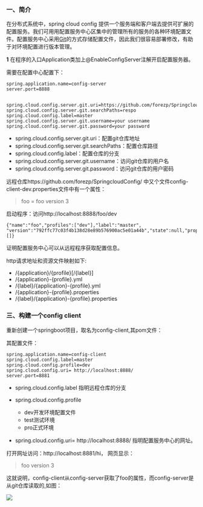 ### 一、简介

在分布式系统中，spring cloud config 提供一个服务端和客户端去提供可扩展的配置服务。我们可用用配置服务中心区集中的管理所有的服务的各种环境配置文件。配置服务中心采用[Git](http://lib.csdn.net/base/git "Git知识库")的方式存储配置文件，因此我们很容易部署修改，有助于对环境配置进行版本管理。

**1** 在程序的入口Application类加上@EnableConfigServer注解开启配置服务器。


需要在配置中心配置下：

```hljs avrasm has-numbering
spring.application.name=config-server
server.port=8888


spring.cloud.config.server.git.uri=https://github.com/forezp/SpringcloudConfig/
spring.cloud.config.server.git.searchPaths=respo
spring.cloud.config.label=master
spring.cloud.config.server.git.username=your username
spring.cloud.config.server.git.password=your password
```
* spring.cloud.config.server.git.uri：配置git仓库地址
* spring.cloud.config.server.git.searchPaths：配置仓库路径
* spring.cloud.config.label：配置仓库的分支
* spring.cloud.config.server.git.username：访问git仓库的用户名
* spring.cloud.config.server.git.password：访问git仓库的用户密码

远程仓库https://github.com/forezp/SpringcloudConfig/ 中又个文件config-client-dev.properties文件中有一个属性：
>
> foo = foo version 3

启动程序：访问http://localhost:8888/foo/dev

```hljs json has-numbering
{"name":"foo","profiles":["dev"],"label":"master",
"version":"792ffc77c03f4b138d28e89b576900ac5e01a44b","state":null,"propertySources":[]}
```

证明配置服务中心可以从远程程序获取配置信息。

http请求地址和资源文件映射如下:
* /{application}/{profile}[/{label}]
* /{application}-{profile}.yml
* /{label}/{application}-{profile}.yml
* /{application}-{profile}.properties
* /{label}/{application}-{profile}.properties

### 三、构建一个config client

重新创建一个springboot项目，取名为config-client,其pom文件：

其配置文件：

```hljs avrasm has-numbering
spring.application.name=config-client
spring.cloud.config.label=master
spring.cloud.config.profile=dev
spring.cloud.config.uri= http://localhost:8888/
server.port=8881
```

* spring.cloud.config.label 指明远程仓库的分支
* spring.cloud.config.profile

  * dev开发环境配置文件
  * test测试环境
  * pro正式环境

* spring.cloud.config.uri= http://localhost:8888/ 指明配置服务中心的网址。

打开网址访问：http://localhost:8881/hi， 网页显示：
>
> foo version 3

这就说明，config-client从config-server获取了foo的属性，而config-server是从git仓库读取的,如图：

![](file:///F:\spring-cloud-7simple\简单的spring-cloud\spring-cloud-config-client\src\main\resources\static\2279594-40ecbed6d38573d9.png )
